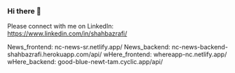 ### Hi there 👋
Please connect with me on LinkedIn: https://www.linkedin.com/in/shahbazrafi/

News_frontend: nc-news-sr.netlify.app/ 
News_backend: nc-news-backend-shahbazrafi.herokuapp.com/api/ 
wHere_frontend: whereapp-nc.netlify.app/ 
wHere_backend: good-blue-newt-tam.cyclic.app/api/ 

<!--
**shahbazrafi/shahbazrafi** is a ✨ _special_ ✨ repository because its `README.md` (this file) appears on your GitHub profile.

Here are some ideas to get you started:

- 🔭 I’m currently working on ...
- 🌱 I’m currently learning ...
- 👯 I’m looking to collaborate on ...
- 🤔 I’m looking for help with ...
- 💬 Ask me about ...
- 📫 How to reach me: ...
- 😄 Pronouns: ...
- ⚡ Fun fact: ...
-->
